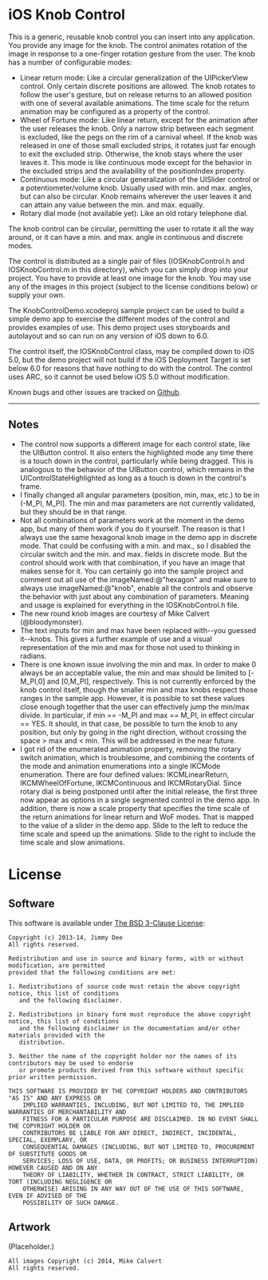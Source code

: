 iOS Knob Control
================

This is a generic, reusable knob control you can insert into any application.
You provide any image for the knob. The control animates rotation of the image
in response to a one-finger rotation gesture from the user. The knob has a number
of configurable modes:

- Linear return mode: Like a circular generalization of the UIPickerView control.
  Only certain discrete positions are allowed. The knob rotates
  to follow the user's gesture, but on release returns to an allowed position with
  one of several available animations. The time scale for the return animation may
  be configured as a property of the control.
- Wheel of Fortune mode: Like linear return, except for the animation after the
  user releases the knob. Only a narrow strip between each segment is excluded, like
  the pegs on the rim of a carnival wheel. If the knob was released in one of those
  small excluded strips, it rotates just far enough to exit the excluded strip.
  Otherwise, the knob stays where the user leaves it. This mode is like continuous
  mode except for the behavior in the excluded strips and the availability of the
  positionIndex property.
- Continuous mode: Like a circular generalization of the UISlider control or a
  potentiometer/volume knob. Usually used with min. and max. angles, but can also
  be circular. Knob remains wherever the user leaves it and can attain any value
  between the min. and max. equally.
- Rotary dial mode (not available yet): Like an old rotary telephone dial.

The knob control can be circular, permitting the user to rotate it all the way around,
or it can have a min. and max. angle in continuous and discrete modes.

The control is distributed as a single pair of files (IOSKnobControl.h and IOSKnobControl.m
in this directory), which you can simply drop into your project. You have to provide at
least one image for the knob. You may use any of the images in this project (subject to
the license conditions below) or supply your own.

The KnobControlDemo.xcodeproj sample project can be used to build a simple demo app
to exercise the different modes of the control and provides examples of use. This demo project
uses storyboards and autolayout and so can run on any version of iOS down to 6.0.

The control itself, the IOSKnobControl class, may be compiled down to iOS 5.0, but the demo
project will not build if the iOS Deployment Target is set below 6.0 for reasons that have
nothing to do with the control. The control uses ARC, so it cannot be used below iOS 5.0
without modification.

Known bugs and other issues are tracked on [Github](https://github.com/jdee/ios-knob-control/issues).

---

Notes
-----

- The control now supports a different image for each control state, like the UIButton control.
  It also enters the highlighted mode any time there is a touch down in the control, particularly
  while being dragged. This is analogous to the behavior of the UIButton control, which remains
  in the UIControlStateHighlighted as long as a touch is down in the control's frame.
- I finally changed all angular parameters (position, min, max, etc.) to be in (-M_PI, M_PI].
  The min and max parameters are not currently validated, but they should be in that range.
- Not all combinations of parameters work at the moment in the demo app, but many of them
  work if you do it yourself. The reason is that I always use the same hexagonal knob image
  in the demo app in discrete mode. That could be confusing with a min. and max., so I
  disabled the circular switch and the min. and max. fields in discrete mode. But the
  control should work with that combination, if you have an image that makes sense for it.
  You can certainly go into the sample project and comment out all use of the
  imageNamed:@"hexagon" and make sure to always use imageNamed:@"knob", enable all the
  controls and observe the behavior with just about any combination of parameters. Meaning
  and usage is explained for everything in the IOSKnobControl.h file.
- The new round knob images are courtesy of Mike Calvert (@bloodymonster).
- The text inputs for min and max have been replaced with--you guessed it--knobs. This gives
  a further example of use and a visual representation of the min and max for those not
  used to thinking in radians.
- There is one known issue involving the min and max. In order to make 0 always be an
  acceptable value, the min and max should be limited to [-M_PI,0] and [0,M_PI],
  respectively. This is not currently enforced by the knob control itself, though the
  smaller min and max knobs respect those ranges in the sample app. However, it is possible
  to set these values close enough together that the user can effectively jump the min/max
  divide. In particular, if min == -M_PI and max == M_PI, in effect circular == YES. It
  should, in that case, be possible to turn the knob to any position, but only by going in
  the right direction, without crossing the space > max and < min. This will be addressed
  in the near future.
- I got rid of the enumerated animation property, removing the rotary switch animation, which
  is troublesome, and combining the contents of the mode and animation enumerations into a
  single IKCMode enumeration. There are four defined values: IKCMLinearReturn, IKCMWheelOfFortune,
  IKCMContinuous and IKCMRotaryDial. Since rotary dial is being postponed until after the
  initial release, the first three now appear as options in a single segmented control
  in the demo app. In addition, there is now a scale property that specifies the time scale of
  the return animations for linear return and WoF modes. That is mapped to the value of a slider
  in the demo app. Slide to the left to reduce the time scale and speed up the animations. Slide to
  the right to include the time scale and slow animations.

License
=======

Software
--------
This software is available under [The BSD 3-Clause License](http://opensource.org/licenses/BSD-3-Clause):

```
Copyright (c) 2013-14, Jimmy Dee
All rights reserved.

Redistribution and use in source and binary forms, with or without modification, are permitted
provided that the following conditions are met:

1. Redistributions of source code must retain the above copyright notice, this list of conditions
   and the following disclaimer.

2. Redistributions in binary form must reproduce the above copyright notice, this list of conditions
   and the following disclaimer in the documentation and/or other materials provided with the
   distribution.

3. Neither the name of the copyright holder nor the names of its contributors may be used to endorse
   or promote products derived from this software without specific prior written permission.

THIS SOFTWARE IS PROVIDED BY THE COPYRIGHT HOLDERS AND CONTRIBUTORS "AS IS" AND ANY EXPRESS OR
    IMPLIED WARRANTIES, INCLUDING, BUT NOT LIMITED TO, THE IMPLIED WARRANTIES OF MERCHANTABILITY AND
    FITNESS FOR A PARTICULAR PURPOSE ARE DISCLAIMED. IN NO EVENT SHALL THE COPYRIGHT HOLDER OR
    CONTRIBUTORS BE LIABLE FOR ANY DIRECT, INDIRECT, INCIDENTAL, SPECIAL, EXEMPLARY, OR
    CONSEQUENTIAL DAMAGES (INCLUDING, BUT NOT LIMITED TO, PROCUREMENT OF SUBSTITUTE GOODS OR
    SERVICES; LOSS OF USE, DATA, OR PROFITS; OR BUSINESS INTERRUPTION) HOWEVER CAUSED AND ON ANY
    THEORY OF LIABILITY, WHETHER IN CONTRACT, STRICT LIABILITY, OR TORT (INCLUDING NEGLIGENCE OR
    OTHERWISE) ARISING IN ANY WAY OUT OF THE USE OF THIS SOFTWARE, EVEN IF ADVISED OF THE
    POSSIBILITY OF SUCH DAMAGE.
```

Artwork
-------
(Placeholder.)
```
All images Copyright (c) 2014, Mike Calvert
All rights reserved.
```